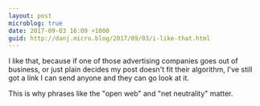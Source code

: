 ```yaml
---
layout: post
microblog: true
date: 2017-09-03 16:09 +1000
guid: http://danj.micro.blog/2017/09/03/i-like-that.html
---
```

I like that, because if one of those advertising companies goes out of business, or just plain decides my post doesn't fit their algorithm, I've still got a link I can send anyone and they can go look at it.

This is why phrases like the "open web" and "net neutrality" matter.
